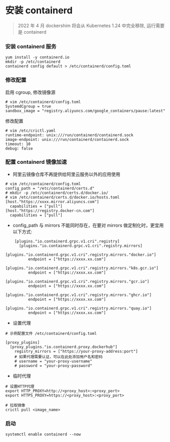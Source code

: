 # 安装 containerd

> 2022 年 4 月 dockershim 将会从 Kubernetes 1.24 中完全移除, 运行需要是 containerd


### 安装 containerd 服务

```shell
yum install -y containerd.io
mkdir -p /etc/containerd
containerd config default > /etc/containerd/config.toml
```

### 修改配置

启用 cgroup, 修改镜像源
```shell
# vim /etc/containerd/config.toml
SystemdCgroup = true
sandbox_image = "registry.aliyuncs.com/google_containers/pause:latest"
```

修改配置
```shell
# vim /etc/crictl.yaml
runtime-endpoint: unix:///run/containerd/containerd.sock
image-endpoint: unix:///run/containerd/containerd.sock
timeout: 10
debug: false
```


### 配置 containerd 镜像加速
- 阿里云镜像仓库不再提供给阿里云服务以外的应用使用
```shell
# vim /etc/containerd/config.toml
config_path = "/etc/containerd/certs.d"
# mkdir -p /etc/containerd/certs.d/docker.io/
# vim /etc/containerd/certs.d/docker.io/hosts.toml
[host."https://xxxx.mirror.aliyuncs.com"]
  capabilities = ["pull"]
[host."https://registry.docker-cn.com"]
  capabilities = ["pull"]
```

- config_path 与 mirrors 不能同时存在，在要对 mirrors 做定制化时，更宜用以下方式:
```shell
    [plugins."io.containerd.grpc.v1.cri".registry]
      [plugins."io.containerd.grpc.v1.cri".registry.mirrors]
        [plugins."io.containerd.grpc.v1.cri".registry.mirrors."docker.io"]
          endpoint = ["https://xxxx.xx.com"]
        [plugins."io.containerd.grpc.v1.cri".registry.mirrors."k8s.gcr.io"]
          endpoint = ["https://xxxx.xx.com"]
        [plugins."io.containerd.grpc.v1.cri".registry.mirrors."gcr.io"]
          endpoint = ["https://xxxx.xx.com"]
        [plugins."io.containerd.grpc.v1.cri".registry.mirrors."ghcr.io"]
          endpoint = ["https://xxxx.xx.com"]
        [plugins."io.containerd.grpc.v1.cri".registry.mirrors."quay.io"]
          endpoint = ["https://xxxx.xx.com"]
```


- 设置代理

```shell
# 示例配置文件 /etc/containerd/config.toml

[proxy_plugins]
  [proxy_plugins."io.containerd.proxy.dockerhub"]
    registry_mirrors = ["https://your-proxy-address:port"]
    # 如果代理需要认证，可以在此处添加用户名和密码
    # username = "your-proxy-username"
    # password = "your-proxy-password"
```

- 临时代理

```shell
# 设置HTTP代理
export HTTP_PROXY=http://<proxy_host>:<proxy_port>
export HTTPS_PROXY=https://<proxy_host>:<proxy_port>

# 拉取镜像
crictl pull <image_name>
```


### 启动
```shell
systemctl enable containerd --now
```
